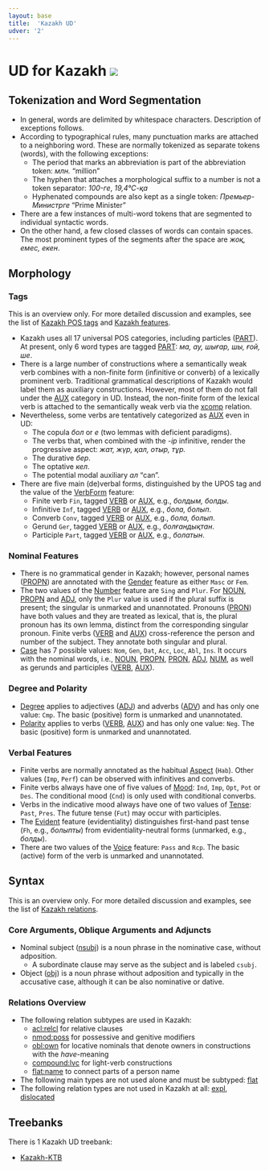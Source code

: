 ```yaml
---
layout: base
title:  'Kazakh UD'
udver: '2'
---
```


# UD for Kazakh <span class="flagspan"><img class="flag" src="../../flags/svg/KZ.svg" /></span>

## Tokenization and Word Segmentation

* In general, words are delimited by whitespace characters. Description of exceptions follows.
* According to typographical rules, many punctuation marks are attached to a neighboring word. These are normally tokenized as separate tokens (words), with the following exceptions:
  * The period that marks an abbreviation is part of the abbreviation token: _млн._ “million”
  * The hyphen that attaches a morphological suffix to a number is not a token separator: _100-ге_, _19,4°С-қа_
  * Hyphenated compounds are also kept as a single token: _Премьер-Министрге_ “Prime Minister”
* There are a few instances of multi-word tokens that are segmented to individual syntactic words.
* On the other hand, a few closed classes of words can contain spaces. The most prominent types of the segments after the space are _жоқ, емес, екен_.

## Morphology

### Tags

This is an overview only. For more detailed discussion and examples, see the list of [Kazakh POS tags](pos/index.html)
and [Kazakh features](feat/index.html).

* Kazakh uses all 17 universal POS categories, including particles ([PART]()).
  At present, only 6 word types are tagged [PART](): _ма, ау, шығар, шы, ғой, ше_.
* There is a large number of constructions where a semantically weak verb combines with a non-finite form (infinitive or converb)
  of a lexically prominent verb. Traditional grammatical descriptions of Kazakh would label them as auxiliary constructions.
  However, most of them do not fall under the [AUX]() category in UD. Instead, the non-finite form of the lexical verb is attached
  to the semantically weak verb via the [xcomp]() relation.
* Nevertheless, some verbs are tentatively categorized as [AUX]() even in UD:
  * The copula _бол_ or _е_ (two lemmas with deficient paradigms).
  * The verbs that, when combined with the _-ip_ infinitive, render the progressive aspect: _жат, жүр, қал, отыр, тұр._
  * The durative _бер_.
  * The optative _кел_.
  * The potential modal auxiliary _ал_ “can”.
* There are five main (de)verbal forms, distinguished by the UPOS tag and the value of the [VerbForm]() feature:
  * Finite verb `Fin`, tagged [VERB]() or [AUX](), e.g., _болдым, болды_.
  * Infinitive `Inf`, tagged [VERB]() or [AUX](), e.g., _бола, болып_.
  * Converb `Conv`, tagged [VERB]() or [AUX](), e.g., _бола, болып_.
  * Gerund `Ger`, tagged [VERB]() or [AUX](), e.g., _болғандықтан_.
  * Participle `Part`, tagged [VERB]() or [AUX](), e.g., _болатын_.

### Nominal Features

* There is no grammatical gender in Kazakh; however, personal names ([PROPN]()) are annotated with the [Gender]() feature as either `Masc` or `Fem`.
* The two values of the [Number]() feature are `Sing` and `Plur`. For [NOUN](), [PROPN]() and [ADJ](), only the `Plur` value is used
  if the plural suffix is present; the singular is unmarked and unannotated. Pronouns ([PRON]()) have both values and they are treated
  as lexical, that is, the plural pronoun has its own lemma, distinct from the corresponding singular pronoun.
  Finite verbs ([VERB]() and [AUX]()) cross-reference the person and number of the subject. They annotate both singular and plural.
* [Case]() has 7 possible values: `Nom`, `Gen`, `Dat`, `Acc`, `Loc`, `Abl`, `Ins`.
  It occurs with the nominal words, i.e., [NOUN](), [PROPN](), [PRON](), [ADJ](), [NUM](), as well as gerunds and participles ([VERB](), [AUX]()).

### Degree and Polarity

* [Degree]() applies to adjectives ([ADJ]()) and adverbs ([ADV]()) and has only one value: `Cmp`. The basic (positive) form is unmarked and unannotated.
* [Polarity]() applies to verbs ([VERB](), [AUX]()) and has only one value: `Neg`. The basic (positive) form is unmarked and unannotated.

### Verbal Features

* Finite verbs are normally annotated as the habitual [Aspect]() (`Hab`). Other values (`Imp`, `Perf`) can be observed with infinitives and converbs.
* Finite verbs always have one of five values of [Mood](): `Ind`, `Imp`, `Opt`, `Pot` or `Des`. The conditional mood (`Cnd`) is only used with conditional
  converbs.
* Verbs in the indicative mood always have one of two values of [Tense](): `Past`, `Pres`.
  The future tense (`Fut`) may occur with participles.
* The [Evident]() feature (evidentiality) distinguishes first-hand past tense (`Fh`, e.g., _болыпты_) from evidentiality-neutral forms (unmarked, e.g., _болды_).
* There are two values of the [Voice]() feature: `Pass` and `Rcp`. The basic (active) form of the verb is unmarked and unannotated.

## Syntax

This is an overview only. For more detailed discussion and examples, see the list of [Kazakh relations](dep/index.html).

### Core Arguments, Oblique Arguments and Adjuncts

* Nominal subject ([nsubj]()) is a noun phrase in the nominative case, without adposition.
  * A subordinate clause may serve as the subject and is labeled `csubj`.
* Object ([obj]()) is a noun phrase without adposition and typically in the accusative case,
  although it can be also nominative or dative.

### Relations Overview

* The following relation subtypes are used in Kazakh:
  * [acl:relcl]() for relative clauses
  * [nmod:poss]() for possessive and genitive modifiers
  * [obl:own]() for locative nominals that denote owners in constructions with the _have_-meaning
  * [compound:lvc]() for light-verb constructions
  * [flat:name]() to connect parts of a person name
* The following main types are not used alone and must be subtyped:
  [flat]()
* The following relation types are not used in Kazakh at all:
  [expl](), [dislocated]()

## Treebanks

There is 1 Kazakh UD treebank:

  * [Kazakh-KTB](../treebanks/kk_ktb/index.html)
